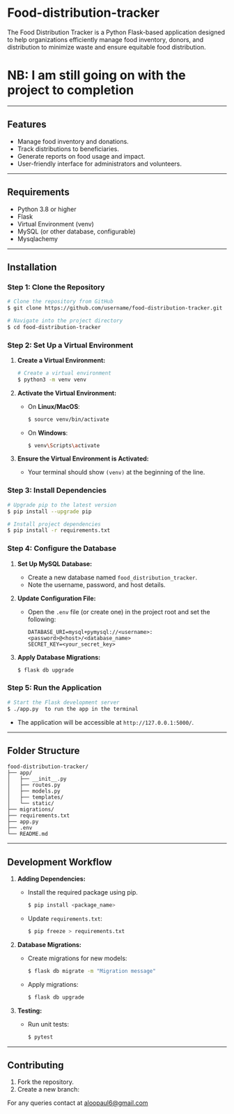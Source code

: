 # Food-distribution-tracker

The Food Distribution Tracker is a Python Flask-based application designed to help organizations efficiently manage food inventory, donors, and distribution to minimize waste and ensure equitable food distribution.

# NB: I am still going on with the project to completion

---

## Features

- Manage food inventory and donations.
- Track distributions to beneficiaries.
- Generate reports on food usage and impact.
- User-friendly interface for administrators and volunteers.

---

## Requirements

- Python 3.8 or higher
- Flask
- Virtual Environment (venv)
- MySQL (or other database, configurable)
- Mysqlachemy

---

## Installation

### Step 1: Clone the Repository
```bash
# Clone the repository from GitHub
$ git clone https://github.com/username/food-distribution-tracker.git

# Navigate into the project directory
$ cd food-distribution-tracker
```

### Step 2: Set Up a Virtual Environment

1. **Create a Virtual Environment:**
   ```bash
   # Create a virtual environment
   $ python3 -m venv venv
   ```

2. **Activate the Virtual Environment:**
   - On **Linux/MacOS**:
     ```bash
     $ source venv/bin/activate
     ```
   - On **Windows**:
     ```bash
     $ venv\Scripts\activate
     ```

3. **Ensure the Virtual Environment is Activated:**
   - Your terminal should show `(venv)` at the beginning of the line.

### Step 3: Install Dependencies
```bash
# Upgrade pip to the latest version
$ pip install --upgrade pip

# Install project dependencies
$ pip install -r requirements.txt
```

### Step 4: Configure the Database
1. **Set Up MySQL Database:**
   - Create a new database named `food_distribution_tracker`.
   - Note the username, password, and host details.

2. **Update Configuration File:**
   - Open the `.env` file (or create one) in the project root and set the following:
     ```env
     DATABASE_URI=mysql+pymysql://<username>:<password>@<host>/<database_name>
     SECRET_KEY=<your_secret_key>
     ```

3. **Apply Database Migrations:**
   ```bash
   $ flask db upgrade
   ```

### Step 5: Run the Application
```bash
# Start the Flask development server
$ ./app.py  to run the app in the terminal
```

- The application will be accessible at `http://127.0.0.1:5000/`.

---

## Folder Structure
```
food-distribution-tracker/
├── app/
│   ├── __init__.py
│   ├── routes.py
│   ├── models.py
│   ├── templates/
│   └── static/
├── migrations/
├── requirements.txt
├── app.py
├── .env
└── README.md
```

---

## Development Workflow

1. **Adding Dependencies:**
   - Install the required package using pip.
     ```bash
     $ pip install <package_name>
     ```
   - Update `requirements.txt`:
     ```bash
     $ pip freeze > requirements.txt
     ```

2. **Database Migrations:**
   - Create migrations for new models:
     ```bash
     $ flask db migrate -m "Migration message"
     ```
   - Apply migrations:
     ```bash
     $ flask db upgrade
     ```

3. **Testing:**
   - Run unit tests:
     ```bash
     $ pytest
     ```

---

## Contributing

1. Fork the repository.
2. Create a new branch:

For any queries contact at aloopaul6@gmail.com 


